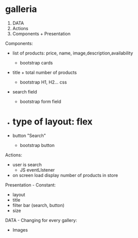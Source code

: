 # galleria

1. DATA
2. Actions
3. Components + Presentation

Components:

- list of products: price, name, image,description,availability
  - bootstrap cards
- title + total number of products
  - bootstrap H1, H2... css
- search field

  - bootstrap form field

- # type of layout: flex
- button "Search"
  - bootstrap button

Actions:

- user is search
  - JS eventLIstener
- on screen load display number of products in store

Presentation - Constant:

- layout
- title
- filter bar (search, button)
- size

DATA - Changing for every gallery:

- Images
